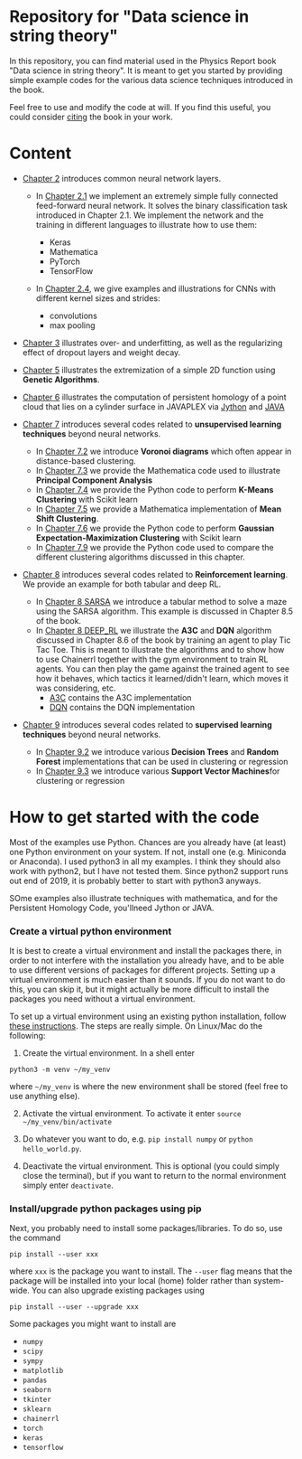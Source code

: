 # Repository for "Data science in string theory"

In this repository, you can find material used in the Physics Report book "Data science in string theory". It is meant to get you started by providing simple example codes for the various data science techniques introduced in the book.

Feel free to use and modify the code at will. If you find this useful, you could consider [citing](./bibliography.bib) the book in your work. 

# Content
* [Chapter 2](./Chapter%202/README.md) introduces common neural network layers.
  * In [Chapter 2.1](./Chapter%202.1/README.md) we implement an extremely simple fully connected feed-forward neural network. It solves the binary classification task introduced in Chapter 2.1. We implement the network and the training in different languages to illustrate how to use them:
	  - Keras
	  - Mathematica
	  - PyTorch
	  - TensorFlow
  
  * In [Chapter 2.4](./Chapter%202.4/README.md), we give examples and illustrations for CNNs with different kernel sizes and strides:
	  - convolutions 
	  - max pooling
  
* [Chapter 3](./Chapter%203/README.md) illustrates over- and underfitting, as well as the regularizing effect of dropout layers and weight decay.

* [Chapter 5](./Chapter%205/GA_Example.htm) illustrates the extremization of a simple 2D function using **Genetic Algorithms**.

* [Chapter 6](./Chapter%206/README.md) illustrates the  computation of persistent homology of a point cloud that lies on a cylinder surface in JAVAPLEX via [Jython](./Jython/README.md) and [JAVA](./JAVA/README.md)

* [Chapter 7](./Chapter%207/README.md) introduces several codes related to **unsupervised learning techniques** beyond neural networks.
  * In [Chapter 7.2](./Chapter%207.1/README.md) we introduce **Voronoi diagrams** which often appear in distance-based clustering.
  * In [Chapter 7.3](./Chapter%207.2/README.md) we provide the Mathematica code used to illustrate **Principal Component Analysis**
  * In [Chapter 7.4](./Chapter%207.4/README.md) we provide the Python code to perform **K-Means Clustering** with Scikit learn
  * In [Chapter 7.5](./Chapter%207.5/README.md) we provide a Mathematica implementation of **Mean Shift Clustering**.
  * In [Chapter 7.6](./Chapter%207.6/README.md) we provide the Python code to perform **Gaussian Expectation-Maximization Clustering** with Scikit learn
  * In [Chapter 7.9](./Chapter%207.9/README.md) we provide the Python code used to compare the different clustering algorithms discussed in this chapter.

* [Chapter 8](./Chapter%208/README.md) introduces several codes related to **Reinforcement learning**. We provide an example for both tabular and deep RL.
  * In [Chapter 8 SARSA](./Chapter%208/README.md) we introduce a tabular method to solve a maze using the SARSA algorithm. This example is discussed in Chapter 8.5 of the book.
  * In [Chapter 8 DEEP_RL](./Chapter%208/DEEP_RL/README.md) we illustrate the **A3C** and **DQN** algorithm discussed in Chapter 8.6 of the book by training an agent to play Tic Tac Toe. This is meant to illustrate the algorithms and to show how to use Chainerrl together with the gym environment to train RL agents. You can then play the game against the trained agent to see how it behaves, which tactics it learned/didn't learn, which moves it was considering, etc.
      - [A3C](./Chapter%208/DEEP_RL/A3C/README.md) contains the A3C implementation
	  - [DQN](./Chapter%208/DEEP_RL/A3C/README.md) contains the DQN implementation
	
* [Chapter 9](./Chapter%209/README.md) introduces several codes related to **supervised learning techniques** beyond neural networks.
  * In [Chapter 9.2](./Chapter%209.2/README.md) we introduce various **Decision Trees** and **Random Forest** implementations that can be used in clustering or regression
  * In [Chapter 9.3](./Chapter%209.3/README.md) we introduce various **Support Vector Machines**for clustering or regression
  
  
# How to get started  with the code
Most of the examples use Python. Chances are you already have (at least) one Python environment on your system. If not, install one (e.g. Miniconda or Anaconda). I used python3 in all my examples. I think they should also work with python2, but I have not tested them. Since python2 support runs out end of 2019, it is probably better to start with python3 anyways.

SOme examples also illustrate techniques with mathematica, and for the Persistent Homology Code, you'llneed Jython or JAVA.

### Create a virtual python environment
It is best to create a virtual environment and install the packages there, in order to not interfere with the installation you already have, and to be able to use different versions of packages for different projects. Setting up a virtual environment is much easier than it sounds. If you do not want to do this, you can skip it, but it might actually be more difficult to install the packages you need without a virtual environment.

To set up a virtual environment using an existing python installation, follow [these instructions](https://docs.python.org/3/library/venv.html). The steps are really simple. On Linux/Mac do the following:

1. Create the virtual environment. In a shell enter 
```
python3 -m venv ~/my_venv
``` 
where `~/my_venv` is where the new environment shall be stored (feel free to use anything else).

2. Activate the virtual environment. To activate it enter 
```source ~/my_venv/bin/activate```

3. Do whatever you want to do, e.g. `pip install numpy` or `python hello_world.py`.

4. Deactivate the virtual environment. This is optional (you could simply close the terminal), but if you want to return to the normal environment simply enter `deactivate`.

### Install/upgrade python packages using pip
Next, you probably need to install some packages/libraries. To do so, use the command

```
pip install --user xxx
```

where `xxx` is the package you want to install. The `--user` flag means that the package will be installed into your local (home) folder rather than system-wide.
You can also upgrade existing packages using

```
pip install --user --upgrade xxx
```

Some packages you might want to install are

* `numpy`
* `scipy`
* `sympy`
* `matplotlib`
* `pandas`
* `seaborn`
* `tkinter`
* `sklearn`
* `chainerrl`
* `torch`
* `keras`
* `tensorflow`
